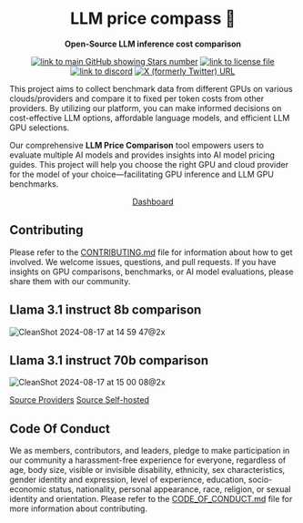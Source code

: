 <h1 align="center">
  LLM price compass 🧭
</h1>

<p align="center">
  <strong>Open-Source LLM inference cost comparison</strong>
</p>

<div align="center">
  
  <a href="https://github.com/arc53/llm-price-compass">![link to main GitHub showing Stars number](https://img.shields.io/github/stars/arc53/llm-price-compass?style=social)</a>
  <a href="https://github.com/arc53/llm-price-compass/blob/main/LICENSE">![link to license file](https://img.shields.io/github/license/arc53/llm-price-compass)</a>
  <a href="https://discord.gg/n5BX8dh8rU">![link to discord](https://img.shields.io/discord/1070046503302877216)</a>
  <a href="https://twitter.com/docsgptai">![X (formerly Twitter) URL](https://img.shields.io/twitter/follow/docsgptai)</a>

 
</div>

This project aims to collect benchmark data from different GPUs on various clouds/providers and compare it to fixed per token costs from other providers. By utilizing our platform, you can make informed decisions on cost-effective LLM options, affordable language models, and efficient LLM GPU selections.

Our comprehensive **LLM Price Comparison** tool empowers users to evaluate multiple AI models and provides insights into AI model pricing guides. This project will help you choose the right GPU and cloud provider for the model of your choice—facilitating GPU inference and LLM GPU benchmarks.

<div align="center">
  <a href="https://compass.arc53.com/">Dashboard </a>
</div>

## Contributing

Please refer to the [CONTRIBUTING.md](CONTRIBUTING.md) file for information about how to get involved. We welcome issues, questions, and pull requests. If you have insights on GPU comparisons, benchmarks, or AI model evaluations, please share them with our community.


## Llama 3.1 instruct 8b comparison
![CleanShot 2024-08-17 at 14 59 47@2x](https://github.com/user-attachments/assets/d22f92d5-8ddc-4a21-9b3b-c408c89b5579)

## Llama 3.1 instruct 70b comparison
![CleanShot 2024-08-17 at 15 00 08@2x](https://github.com/user-attachments/assets/9c587266-ebe2-4078-a6e3-2dff8cf9cf35)

[Source Providers](https://github.com/arc53/llm-price-compass/blob/main/LLM-Provider-comparison.csv)
[Source Self-hosted](https://github.com/arc53/llm-price-compass/blob/main/gpu-benchmarks.csv)

## Code Of Conduct

We as members, contributors, and leaders, pledge to make participation in our community a harassment-free experience for everyone, regardless of age, body size, visible or invisible disability, ethnicity, sex characteristics, gender identity and expression, level of experience, education, socio-economic status, nationality, personal appearance, race, religion, or sexual identity and orientation. Please refer to the [CODE_OF_CONDUCT.md](CODE_OF_CONDUCT.md) file for more information about contributing.

